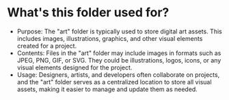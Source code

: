# What's this folder used for?

- Purpose: The "art" folder is typically used to store digital art assets. This includes images, illustrations, graphics, and other visual elements created for a project.
- Contents: Files in the "art" folder may include images in formats such as JPEG, PNG, GIF, or SVG. They could be illustrations, logos, icons, or any visual elements designed for the project.
- Usage: Designers, artists, and developers often collaborate on projects, and the "art" folder serves as a centralized location to store all visual assets, making it easier to manage and update them as needed.

